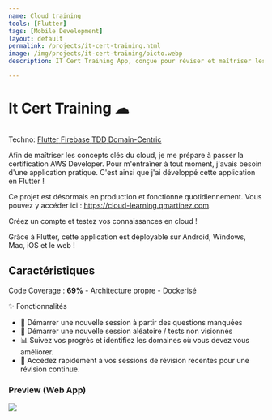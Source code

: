 ```yaml
---
name: Cloud training
tools: [Flutter]
tags: [Mobile Development]
layout: default
permalink: /projects/it-cert-training.html
image: /img/projects/it-cert-training/picto.webp
description: IT Cert Training App, conçue pour réviser et maîtriser les concepts des plateformes Cloud (AWS, Azure et GCP).

---
```


# It Cert Training ☁

<p class="post-metadata text-muted">
 <br>Techno: 
<a class="text-decoration-none no-underline" href="/projects/tools#react">
    <span class="tag badge badge-pill text-primary border border-primary">Flutter</span>
</a>

<a class="text-decoration-none no-underline" href="/projects/tools#react">
    <span class="tag badge badge-pill text-primary border border-primary">Firebase</span>
</a>
<a class="text-decoration-none no-underline" href="/projects/tools#javascript">
    <span class="tag badge badge-pill text-primary border border-primary">TDD</span>
</a>

<a class="text-decoration-none no-underline" href="/projects/tools#web-development">
    <span class="tag badge badge-pill text-primary border border-primary">Domain-Centric</span>
</a>
</p>

Afin de maîtriser les concepts clés du cloud, je me prépare à passer la certification AWS Developer. Pour m'entraîner à tout moment, j'avais besoin d'une application pratique. C'est ainsi que j'ai développé cette application en Flutter !

Ce projet est désormais en production et fonctionne quotidiennement. Vous pouvez y accéder ici : https://cloud-learning.qmartinez.com.

Créez un compte et testez vos connaissances en cloud !

Grâce à Flutter, cette application est déployable sur Android, Windows, Mac, iOS et le web !

## Caractéristiques

Code Coverage : **69%**  - Architecture propre - Dockerisé

✨ Fonctionnalités
- 🔄 Démarrer une nouvelle session à partir des questions manquées 
- 🎲 Démarrer une nouvelle session aléatoire / tests non visionnés 
- 📊 Suivez vos progrès et identifiez les domaines où vous devez vous améliorer.
- 📅 Accédez rapidement à vos sessions de révision récentes pour une révision continue.


### Preview (Web App)
<img src="/img/projects/it-cert-training/it-cert-training.gif" class="responsive center" />

